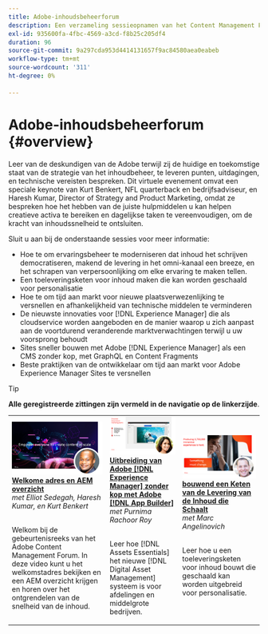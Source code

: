 ```yaml
---
title: Adobe-inhoudsbeheerforum
description: Een verzameling sessieopnamen van het Content Management Forum van de Adobe
exl-id: 935600fa-4fbc-4569-a3cd-f8b25c205df4
duration: 96
source-git-commit: 9a297cda953d4414131657f9ac84580aea0eabeb
workflow-type: tm+mt
source-wordcount: '311'
ht-degree: 0%

---
```


# Adobe-inhoudsbeheerforum {#overview}

Leer van de deskundigen van de Adobe terwijl zij de huidige en toekomstige staat van de strategie van het inhoudbeheer, te leveren punten, uitdagingen, en technische vereisten bespreken. Dit virtuele evenement omvat een speciale keynote van Kurt Benkert, NFL quarterback en bedrijfsadviseur, en Haresh Kumar, Director of Strategy and Product Marketing, omdat ze bespreken hoe het hebben van de juiste hulpmiddelen u kan helpen creatieve activa te bereiken en dagelijkse taken te vereenvoudigen, om de kracht van inhoudssnelheid te ontsluiten.

Sluit u aan bij de onderstaande sessies voor meer informatie:

* Hoe te om ervaringsbeheer te moderniseren dat inhoud het schrijven democratiseren, makend de levering in het omni-kanaal een breeze, en het schrapen van verpersoonlijking om elke ervaring te maken tellen.
* Een toeleveringsketen voor inhoud maken die kan worden geschaald voor personalisatie
* Hoe te om tijd aan markt voor nieuwe plaatsverwezenlijking te versnellen en afhankelijkheid van technische middelen te verminderen
* De nieuwste innovaties voor [!DNL Experience Manager] die als cloudservice worden aangeboden en de manier waarop u zich aanpast aan de voortdurend veranderende marktverwachtingen terwijl u uw voorsprong behoudt
* Sites sneller bouwen met Adobe [!DNL Experience Manager] als een CMS zonder kop, met GraphQL en Content Fragments
* Beste praktijken van de ontwikkelaar om tijd aan markt voor Adobe Experience Manager Sites te versnellen

>[!TIP]
>
>**Alle geregistreerde zittingen zijn vermeld in de navigatie op de linkerzijde**.

<table>
  <tr>
   <td>
      <a href="2022/welcome.md">
      <img alt="Welkomstadres en AEM" src="assets/welcome.png" >
      </a>
      <div>
         <a href="2022/welcome.md"><strong> Welkome adres en AEM overzicht </strong></a>         
         <br/><em> met Elliot Sedegah, Haresh Kumar, en Kurt Benkert </em>
      </div>
      <p>
        <br/>
         Welkom bij de gebeurtenisreeks van het Adobe Content Management Forum. In deze video kunt u het welkomstadres bekijken en een AEM overzicht krijgen en horen over het ontgrendelen van de snelheid van de inhoud.
      </p>
   </td>
   <td>
      <a href="2022/assets-for-all.md">
      <img alt="Assets for All" src="assets/assets-for-all.png" >
      </a>
      <div>
         <a href="2022/assets-for-all.md"><strong> Uitbreiding van Adobe [!DNL Experience Manager] zonder kop met Adobe [!DNL App Builder]</strong></a>         
         <br/><em> met Purnima Rachoor Roy </em>
      </div>
      <p>
        <br/>
          Leer hoe [!DNL Assets Essentials] het nieuwe [!DNL Digital Asset Management] systeem is voor afdelingen en middelgrote bedrijven.
      </p>
   </td>
   <td>
      <a href="2022/supply-chain.md">
      <img alt="Een toeleveringsketen voor inhoud opbouwen die wordt geschaald" src="assets/supply-chain.png" />
      </a>
      <div>
         <a href="2022/supply-chain.md"><strong> bouwend een Keten van de Levering van de Inhoud die Schaalt </strong></a>         
         <br/><em> met Marc Angelinovich </em>
      </div>
      <p>
        <br/>
         Leer hoe u een toeleveringsketen voor inhoud bouwt die geschaald kan worden uitgebreid voor personalisatie.
      </p>
   </td>
  </tr>
</table>

